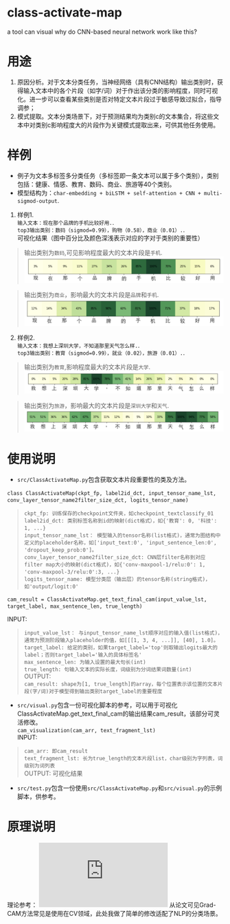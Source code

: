 # class-activate-map
a tool can visual why do CNN-based neural network work like this?

# 用途
1. 原因分析。对于文本分类任务，当神经网络（具有CNN结构）输出类别时，获得输入文本中的各个片段（如字/词）对于作出该分类的影响程度，同时可视化。进一步可以查看某些类别是否对特定文本片段过于敏感导致过拟合，指导调参；     
2. 模式提取。文本分类场景下，对于预测结果均为类别c的文本集合，将这些文本中对类别c影响程度大的片段作为关键模式提取出来，可供其他任务使用。  
# 样例
* 例子为文本多标签多分类任务（多标签即一条文本可以属于多个类别），类别包括：健康、情感、教育、数码、商业、旅游等40个类别。  
* 模型结构为：`char-embedding + biLSTM + self-attention + CNN + multi-sigmod-output`. 

1. 样例1.  
`输入文本：现在那个品牌的手机比较好用.`.  
`top3输出类别：数码（sigmod=0.99），购物（0.58），商业（0.01）.`.  
可视化结果（图中百分比及颜色深浅表示对应的字对于类别的重要性） 
>输出类别为`数码`,可见影响程度最大的文本片段是`手机`.   
![](https://github.com/sciencefren/class-activate-map/blob/master/example_imgs/example2_数码.png)  

>输出类别为`商业`，影响最大的文本片段是`品牌`和`手机`.  
![](https://github.com/sciencefren/class-activate-map/blob/master/example_imgs/example2_商业.png)  

2. 样例2.  
`输入文本：我想上深圳大学，不知道那里天气怎么样.`.  
`top3输出类别：教育（sigmod=0.99），就业（0.02），旅游（0.01）.`.  
>输出类别为`教育`,影响程度最大的文本片段是`大学`.   
![](https://github.com/sciencefren/class-activate-map/blob/master/example_imgs/example1_教育.png)  

>输出类别为`旅游`，影响最大的文本片段是`深圳大学`和`天气`.  
![](https://github.com/sciencefren/class-activate-map/blob/master/example_imgs/example1_旅游.png)  

# 使用说明
* `src/ClassActivateMap.py`包含获取文本片段重要性的类及方法。   
```
class ClassActivateMap(ckpt_fp, label2id_dct, input_tensor_name_lst, conv_layer_tensor_name2filter_size_dct, logits_tensor_name)  
```  
>`ckpt_fp: 训练保存的checkpoint文件夹，如checkpoint_textclassify_01`  
>`label2id_dct: 类别标签名称到id的映射(dict格式），如{'教育': 0, '科技': 1, ...}`  
>`input_tensor_name_lst： 模型输入的tensor名称(list格式)，通常为图结构中定义的placeholder名称，如['input_text:0', 'input_sentence_len:0', 'dropout_keep_prob:0']。`  
>`conv_layer_tensor_name2filter_size_dct: CNN层filter名称到对应filter map大小的映射(dict格式)，如{'conv-maxpool-1/relu:0': 1, 'conv-maxpool-3/relu:0':3, ...}`  
>`logits_tensor_name: 模型分类层（输出层）的tensor名称(string格式)，如'output/logit:0'`  
```
cam_result = ClassActivateMap.get_text_final_cam(input_value_lst, target_label, max_sentence_len, true_length)
```  
INPUT:  
>`input_value_lst： 与input_tensor_name_lst顺序对应的输入值(list格式)，通常为预测阶段输入placeholder的值，如[[[1, 3, 4, ...]], [40], 1.0]。`  
>`target_label: 给定的类别，如果target_label='top'则取输出logits最大的label；否则target_label='输入的具体标签名'`  
>`max_sentence_len: 为输入设置的最大句长(int)`  
>`true_length: 句输入文本的实际长度，词级别为分词结果词数量(int)`  
OUTPUT:  
>`cam_result: shape为[1, true_length]的array，每个位置表示该位置的文本片段(字/词)对于模型得到输出类别target_label的重要程度`  

* `src/visual.py`包含一份可视化脚本的参考，可以用于可视化ClassActivateMap.get_text_final_cam的输出结果cam_result，该部分可灵活修改。  
```cam_visualization(cam_arr, text_fragment_lst)```  
INPUT:  
>`cam_arr: 即cam_result`  
>`text_fragment_lst: 长为true_length的文本片段list，char级别为字列表，词级别为词列表`  
OUTPUT: 
可视化结果  

* `src/test.py`包含一份使用`src/ClassActivateMap.py`和`src/visual.py`的示例脚本，供参考。  

# 原理说明
理论参考：
![](https://arxiv.org/pdf/1610.02391.pdf)
从论文可见Grad-CAM方法常见是使用在CV领域，此处我做了简单的修改适配了NLP的分类场景。
